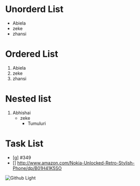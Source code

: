 # Unorderd List
- Abiela
- zeke
- zhansi

# Ordered List
1. Abiela
2. zeke
3. zhansi

# Nested list
1. Abhishai
   - zeke
     - Tumuluri

# Task List
- [g] #349
- [] http://www.amazon.com/Nokia-Unlocked-Retro-Stylish-Phone/dp/B01H41K5SO

![Github Light](https://imgd.aeplcdn.com/664x374/n/cw/ec/40087/thar-exterior-right-front-three-quarter-11.jpeg?q=85)

